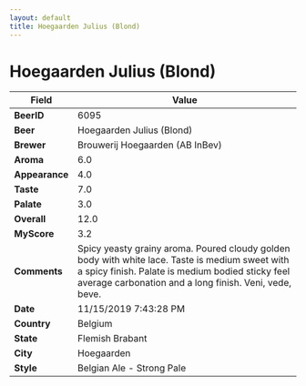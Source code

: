 ```yaml
---
layout: default
title: Hoegaarden Julius (Blond)
---
```


# Hoegaarden Julius (Blond)

| Field         | Value     |
|---------------|-----------|
| **BeerID** | 6095 |
| **Beer** | Hoegaarden Julius (Blond) |
| **Brewer** | Brouwerij Hoegaarden (AB InBev) |
| **Aroma** | 6.0 |
| **Appearance** | 4.0 |
| **Taste** | 7.0 |
| **Palate** | 3.0 |
| **Overall** | 12.0 |
| **MyScore** | 3.2 |
| **Comments** | Spicy yeasty grainy aroma. Poured cloudy golden body with white lace. Taste is medium sweet with a spicy finish. Palate is medium bodied sticky feel average carbonation and a long finish. Veni, vede, beve. |
| **Date** | 11/15/2019 7:43:28 PM |
| **Country** | Belgium |
| **State** | Flemish Brabant |
| **City** | Hoegaarden |
| **Style** | Belgian Ale - Strong Pale |
